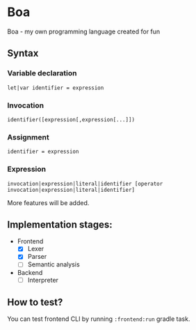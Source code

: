 # Boa
Boa - my own programming language created for fun

## Syntax

### Variable declaration
```
let|var identifier = expression
```

### Invocation
```
identifier([expression[,expression[...]])
```

### Assignment
```
identifier = expression
```

### Expression
```
invocation|expression|literal|identifier [operator invocation|expression|literal|identifier]
```

More features will be added.

## Implementation stages:
- Frontend
  - [x] Lexer
  - [x] Parser
  - [ ] Semantic analysis
- Backend
  - [ ] Interpreter
  
## How to test?
You can test frontend CLI by running `:frontend:run` gradle task.
